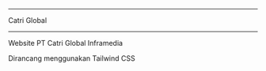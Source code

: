 *******************
Catri Global
*******************
Website PT Catri Global Inframedia

Dirancang menggunakan Tailwind CSS

